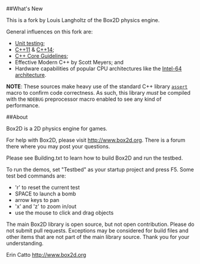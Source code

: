 ##What's New

This is a fork by Louis Langholtz of the Box2D physics engine.

General influences on this fork are:
- [Unit testing](https://en.wikipedia.org/wiki/Unit_testing);
- [C++11](https://en.wikipedia.org/wiki/C%2B%2B11) & [C++14](https://en.wikipedia.org/wiki/C%2B%2B14);
- [C++ Core Guidelines](https://github.com/isocpp/CppCoreGuidelines/blob/master/CppCoreGuidelines.md);
- Effective Modern C++ by Scott Meyers; and
- Hardware capabilities of popular CPU architectures like the
  [Intel-64 architecture](http://www.intel.com/content/dam/www/public/us/en/documents/manuals/64-ia-32-architectures-software-developer-manual-325462.pdf).
 
**NOTE**: These sources make heavy use of the standard C++ library [`assert`](http://en.cppreference.com/w/cpp/error/assert) macro to confirm code correctness.
As such, this library *must* be compiled with the `NDEBUG` preprocessor macro enabled
to see any kind of performance.

##About

Box2D is a 2D physics engine for games.

For help with Box2D, please visit http://www.box2d.org. There is a forum there where you may post your questions.

Please see Building.txt to learn how to build Box2D and run the testbed.

To run the demos, set "Testbed" as your startup project and press F5. Some test bed commands are:
- 'r' to reset the current test
- SPACE to launch a bomb
- arrow keys to pan
- 'x' and 'z' to zoom in/out
- use the mouse to click and drag objects

The main Box2D library is open source, but not open contribution. Please do not submit pull requests. Exceptions may be considered for build files and other items that are not part of the main library source. Thank you for your understanding.

Erin Catto
http://www.box2d.org

